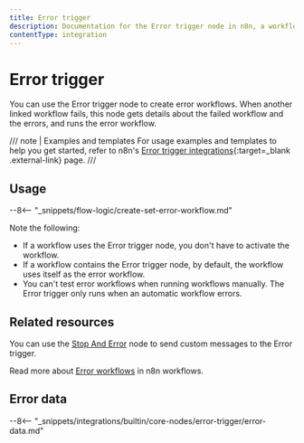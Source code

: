 ```yaml
---
title: Error trigger
description: Documentation for the Error trigger node in n8n, a workflow automation platform. Includes guidance on usage, and links to examples.
contentType: integration
---
```


# Error trigger

You can use the Error trigger node to create error workflows. When another linked workflow fails, this node gets details about the failed workflow and the errors, and runs the error workflow.

/// note | Examples and templates
For usage examples and templates to help you get started, refer to n8n's [Error trigger integrations](https://n8n.io/integrations/error-trigger/){:target=_blank .external-link} page.
///

## Usage

--8<-- "_snippets/flow-logic/create-set-error-workflow.md"


Note the following:

* If a workflow uses the Error trigger node, you don't have to activate the workflow.
* If a workflow contains the Error trigger node, by default, the workflow uses itself as the error workflow.
* You can't test error workflows when running workflows manually. The Error trigger only runs when an automatic workflow errors.

## Related resources

You can use the [Stop And Error](/integrations/builtin/core-nodes/n8n-nodes-base.stopanderror/) node to send custom messages to the Error trigger.

Read more about [Error workflows](/flow-logic/error-handling/error-workflows/) in n8n workflows. 

## Error data

--8<-- "_snippets/integrations/builtin/core-nodes/error-trigger/error-data.md"

